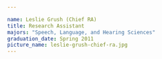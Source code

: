 ```yaml
---

name: Leslie Grush (Chief RA)
title: Research Assistant
majors: "Speech, Language, and Hearing Sciences"
graduation_date: Spring 2011
picture_name: leslie-grush-chief-ra.jpg
---
```

    
    
